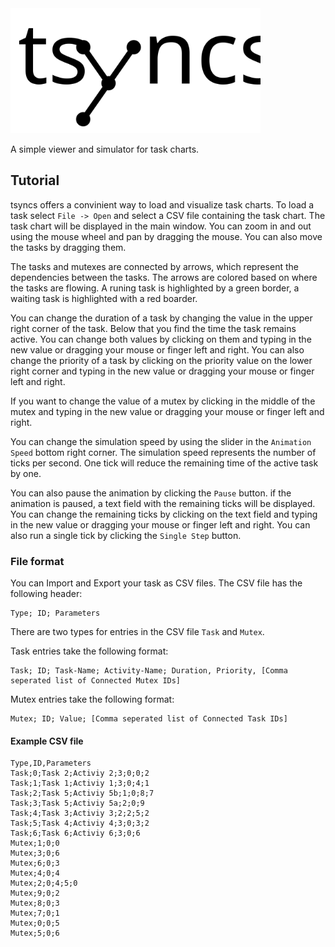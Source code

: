 <img src="assets/Logo.svg" alt="drawing" width="400"/>

A simple viewer and simulator for task charts.

## Tutorial
tsyncs offers a convinient way to load and visualize task charts. To load a task select `File -> Open` and select a CSV file containing the task chart. The task chart will be displayed in the main window. You can zoom in and out using the mouse wheel and pan by dragging the mouse. You can also move the tasks by dragging them.

The tasks and mutexes are connected by arrows, which represent the dependencies between the tasks. The arrows are colored based on where the tasks are flowing. A runing task is highlighted by a green border, a waiting task is highlighted with a red boarder.

You can change the duration of a task by changing the value in the upper right corner of the task. Below that you find the time the task remains active. You can change both values by clicking on them and typing in the new value or dragging your mouse or finger left and right. You can also change the priority of a task by clicking on the priority value on the lower right corner and typing in the new value or dragging your mouse or finger left and right.

If you want to change the value of a mutex by clicking in the middle of the mutex and typing in the new value or dragging your mouse or finger left and right.

You can change the simulation speed by using the slider in the `Animation Speed` bottom right corner. The simulation speed represents the number of ticks per second. One tick will reduce the remaining time of the active task by one.

You can also pause the animation by clicking the `Pause` button. if the animation is paused, a text field with the remaining ticks will be displayed. You can change the remaining ticks by clicking on the text field and typing in the new value or dragging your mouse or finger left and right. You can also run a single tick by clicking the `Single Step` button.

### File format
You can Import and Export your task as CSV files. The CSV file has the following header:
```csv
Type; ID; Parameters
```
There are two types for entries in the CSV file `Task` and `Mutex`.

Task entries take the following format:
```csv
Task; ID; Task-Name; Activity-Name; Duration, Priority, [Comma seperated list of Connected Mutex IDs]
```

Mutex entries take the following format:
```csv
Mutex; ID; Value; [Comma seperated list of Connected Task IDs]
```

#### Example CSV file
```csv
Type,ID,Parameters
Task;0;Task 2;Activiy 2;3;0;0;2
Task;1;Task 1;Activiy 1;3;0;4;1
Task;2;Task 5;Activiy 5b;1;0;8;7
Task;3;Task 5;Activiy 5a;2;0;9
Task;4;Task 3;Activiy 3;2;2;5;2
Task;5;Task 4;Activiy 4;3;0;3;2
Task;6;Task 6;Activiy 6;3;0;6
Mutex;1;0;0
Mutex;3;0;6
Mutex;6;0;3
Mutex;4;0;4
Mutex;2;0;4;5;0
Mutex;9;0;2
Mutex;8;0;3
Mutex;7;0;1
Mutex;0;0;5
Mutex;5;0;6
```